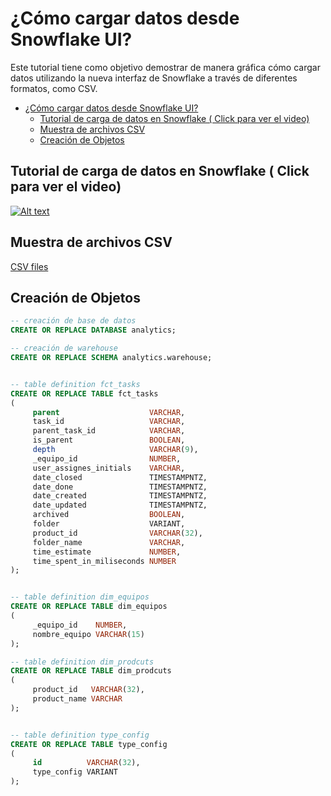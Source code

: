 # ¿Cómo cargar datos desde Snowflake UI?

Este tutorial tiene como objetivo demostrar de manera gráfica cómo cargar datos utilizando la nueva interfaz de Snowflake a través de diferentes formatos, como CSV.

<!-- TOC -->
* [¿Cómo cargar datos desde Snowflake UI?](#cómo-cargar-datos-desde-snowflake-ui)
  * [Tutorial de carga de datos en Snowflake ( Click para ver el video)](#tutorial-de-carga-de-datos-en-snowflake--click-para-ver-el-video)
  * [Muestra de archivos CSV](#muestra-de-archivos-csv)
  * [Creación de Objetos](#creación-de-objetos)
<!-- TOC -->

## Tutorial de carga de datos en Snowflake ( Click para ver el video)



[![Alt text](https://github-production-user-asset-6210df.s3.amazonaws.com/85809276/254663682-d0094466-e5bf-4e15-9250-2f56cb1ca0d4.png)](https://www.youtube.com/watch?v=zuPZTPXglJ8)




## Muestra de archivos CSV

[CSV files](https://github.com/camilocbarrera/loading-data-from-snowflake-ui/blob/25767d90c7da6abd9182dfddc374ea5cd069a5f6/csv_files)

## Creación de Objetos
```sql
-- creación de base de datos
CREATE OR REPLACE DATABASE analytics;

-- creación de warehouse
CREATE OR REPLACE SCHEMA analytics.warehouse;


-- table definition fct_tasks
CREATE OR REPLACE TABLE fct_tasks
(
     parent                    VARCHAR,
     task_id                   VARCHAR,
     parent_task_id            VARCHAR,
     is_parent                 BOOLEAN,
     depth                     VARCHAR(9),
     _equipo_id                NUMBER,
     user_assignes_initials    VARCHAR,
     date_closed               TIMESTAMPNTZ,
     date_done                 TIMESTAMPNTZ,
     date_created              TIMESTAMPNTZ,
     date_updated              TIMESTAMPNTZ,
     archived                  BOOLEAN,
     folder                    VARIANT,
     product_id                VARCHAR(32),
     folder_name               VARCHAR,
     time_estimate             NUMBER,
     time_spent_in_miliseconds NUMBER
);


-- table definition dim_equipos
CREATE OR REPLACE TABLE dim_equipos
(
     _equipo_id    NUMBER,
     nombre_equipo VARCHAR(15)
);

-- table definition dim_prodcuts
CREATE OR REPLACE TABLE dim_prodcuts
(
     product_id   VARCHAR(32),
     product_name VARCHAR
);


-- table definition type_config
CREATE OR REPLACE TABLE type_config
(
     id          VARCHAR(32),
     type_config VARIANT
);

```